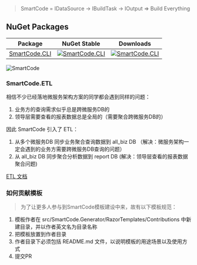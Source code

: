 > SmartCode = IDataSource -> IBuildTask -> IOutput => Build Everything

## NuGet Packages

| Package                                                      | NuGet Stable                                                 | Downloads                                                    |
| ------------------------------------------------------------ | ------------------------------------------------------------ | ------------------------------------------------------------ |
| [SmartCode.CLI](https://www.nuget.org/packages/SmartCode.CLI/) | [![SmartCode.CLI](https://camo.githubusercontent.com/4690d08079645eebc381ed753155f46876295f95f29b9339ea38275faf303192/68747470733a2f2f696d672e736869656c64732e696f2f6e756765742f762f536d617274436f64652e434c492e737667)](https://www.nuget.org/packages/SmartCode.CLI/) | [![SmartCode.CLI](https://camo.githubusercontent.com/3994d6c1b0d813a797ee50ff1be2c83727ec281dae0a493911c125d65d9951f1/68747470733a2f2f696d672e736869656c64732e696f2f6e756765742f64742f536d617274436f64652e434c492e737667)](https://www.nuget.org/packages/SmartCode.CLI/) |



![SmartCode](/content/projects/smartcode/assets/SmartCode.png)

### SmartCode.ETL

相信不少已经落地微服务架构方案的同学都会遇到同样的问题：

1. 业务方的查询需求似乎总是跨微服务DB的
2. 领导层需要查看的报表数据总是全局的（需要聚合跨微服务DB的）

因此 SmartCode 引入了 ETL：

1. 从多个微服务DB 同步业务聚合查询数据到 all_biz DB （解决：微服务架构一定会遇到的业务方需要跨微服务DB查询的问题）
2. 从 all_biz DB 同步聚合分析数据到 report DB (解决：领导层查看的报表数据聚合问题)

[ETL 文档](https://github.com/dotnetcore/SmartCode/blob/master/doc/SmartCode.ETL.md)

### 如何贡献模板

> 为了让更多人参与到SmartCode模板建设中来，故有以下模板规范：

1. 模板作者在 src/SmartCode.Generator/RazorTemplates/Contributions 中新建目录，并以作者英文名为目录名称
2. 把模板放置到作者目录
3. 作者目录下必须包括 README.md 文件，以说明模板的用途场景以及使用方式
4. 提交PR